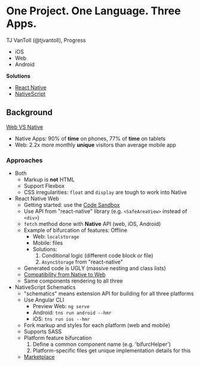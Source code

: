 # One Project. One Language. Three Apps.

TJ VanToll (@tjvantoll), Progress

- iOS
- Web
- Android

**Solutions**

- [React Native](http://www.reactnative.com/)
- [NativeScript](https://www.nativescript.org/)

## Background

[Web VS Native](https://www.progress.com/blogs/choose-between-progressive-web-apps-react-native-nativescript-2018)

- Native Apps: 90% of **time** on phones, 77% of **time** on tablets
- Web: 2.2x more monthly **unique** visitors than average mobile app



### Approaches

- Both
    - Markup is **not** HTML
    - Support Flexbox
    - CSS irregularities: `float` and `display` are tough to work into Native
- React Native Web
    - Getting started: use the [Code Sandbox](https://codesandbox.io/s/q4qymyp2l6)
    - Use API from "react-native" library (e.g. `<SafeAreaView>` instead of `<div>`)
    - `fetch` method done with **Native** API (web, iOS, Android)
    - Example of bifurcation of features: Offline
        - Web: `localstorage`
        - Mobile: files
        - Solutions:
            1. Conditional logic (different code block or file)
            1. `AsyncStorage` from "react-native"
    - Generated code is UGLY (massive nesting and class lists)
    - [Compatibility from Native to Web](https://github.com/necolas/react-native-web#user-content-components)
    - Same components rendering to all three
- NativeScript Schematics
    - "schematics" means extension API for building for all three platforms
    - Use Angular CLI
        - Preview Web: `ng serve`
        - Android: `tns run android --hmr`
        - iOS: `tns run ios --hmr`
    - Fork markup and styles for each platform (web and mobile)
    - Supports SASS
    - Platform feature bifurcation
        1. Define a common component name (e.g. 'bifurcHelper')
        1. Platform-specific files get unique implementation details for this
    - [Marketplace](https://market.nativescript.org/)
